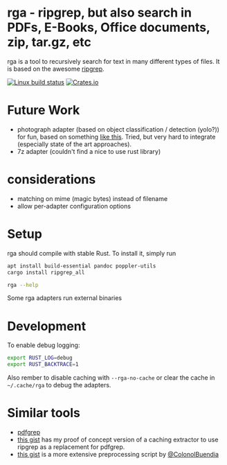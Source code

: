 # rga - ripgrep, but also search in PDFs, E-Books, Office documents, zip, tar.gz, etc

rga is a tool to recursively search for text in many different types of files. It is based on the awesome [ripgrep](https://github.com/BurntSushi/ripgrep).

[![Linux build status](https://api.travis-ci.org/phiresky/ripgrep_all.svg)](https://travis-ci.org/phiresky/ripgrep_all)
[![Crates.io](https://img.shields.io/crates/v/ripgrep_all.svg)](https://crates.io/crates/ripgrep_all)

# Future Work

- photograph adapter (based on object classification / detection (yolo?)) for fun, based on something [like this](https://github.com/aimagelab/show-control-and-tell). Tried, but very hard to integrate (especially state of the art approaches).
- 7z adapter (couldn't find a nice to use rust library)

# considerations

- matching on mime (magic bytes) instead of filename
- allow per-adapter configuration options

# Setup

rga should compile with stable Rust. To install it, simply run

```bash
apt install build-essential pandoc poppler-utils
cargo install ripgrep_all

rga --help
```

Some rga adapters run external binaries

# Development

To enable debug logging:

```bash
export RUST_LOG=debug
export RUST_BACKTRACE=1
```

Also rember to disable caching with `--rga-no-cache` or clear the cache in `~/.cache/rga` to debug the adapters.

# Similar tools

- [pdfgrep](https://pdfgrep.org/)
- [this gist](https://gist.github.com/phiresky/5025490526ba70663ab3b8af6c40a8db) has my proof of concept version of a caching extractor to use ripgrep as a replacement for pdfgrep.
- [this gist](https://gist.github.com/ColonolBuendia/314826e37ec35c616d70506c38dc65aa) is a more extensive preprocessing script by [@ColonolBuendia](https://github.com/ColonolBuendia)
